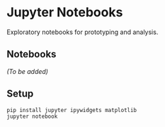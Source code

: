 # Jupyter Notebooks

Exploratory notebooks for prototyping and analysis.

## Notebooks

*(To be added)*

## Setup

```bash
pip install jupyter ipywidgets matplotlib
jupyter notebook
```
